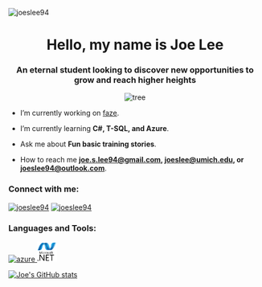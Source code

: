 <p align="left"> <img src=https://komarev.com/ghpvc/?username=joeslee94-flat-square alt="joeslee94" /> </p>

<h1 align="center">Hello, my name is Joe Lee</h1>
<h3 align="center">An eternal student looking to discover new opportunities to grow and reach higher heights</h3>

<p align="center"> <img src="https://bloomreviewsblog.files.wordpress.com/2016/12/laputa.jpg" alt="tree" width="1920" height="500"/>

- I’m currently working on [faze](https://github.com/joeslee94/faze).

- I’m currently learning **C#, T-SQL, and Azure**.

- Ask me about **Fun basic training stories**.

- How to reach me **joe.s.lee94@gmail.com, joeslee@umich.edu, or joeslee94@outlook.com**.

<h3 align="left">Connect with me:</h3>
<p align="left">
<a href="https://linkedin.com/in/joeslee94" target="blank"><img align="center" src="https://encrypted-tbn0.gstatic.com/images?q=tbn:ANd9GcR953k4yM09wvKrA-RzfpQ6aDaknLot8lE5wA&usqp=CAU" alt="joeslee94" height="40" width="40" /></a>
<a href="https://www.leetcode.com/joeslee94" target="blank"><img align="center" src="https://upload.wikimedia.org/wikipedia/commons/thumb/a/ab/LeetCode_logo_white_no_text.svg/1200px-LeetCode_logo_white_no_text.svg.png" alt="joeslee94" height="40" width="40" /></a>
</p>

<h3 align="left">Languages and Tools:</h3>
<p align="left"> <a href="https://azure.microsoft.com/en-in/" target="_blank"> <img src="https://www.vectorlogo.zone/logos/microsoft_azure/microsoft_azure-icon.svg" alt="azure" width="40" height="40"/> </a> <a href="https://dotnet.microsoft.com/" target="_blank"> <img src="https://raw.githubusercontent.com/devicons/devicon/master/icons/dot-net/dot-net-original-wordmark.svg" alt="dotnet" width="40" height="40"/> </a> </p>

[![Joe's GitHub stats](https://github-readme-stats.vercel.app/api?username=joeslee94&show_icons=true&theme=radical)](https://github.com/anuraghazra/github-readme-stats)
